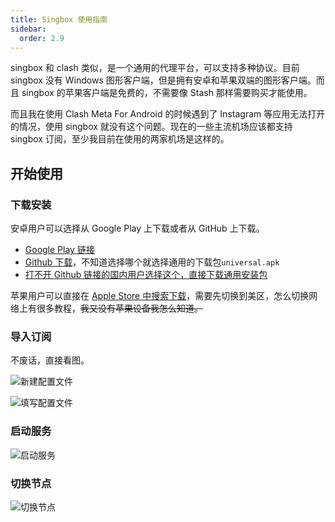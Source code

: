 ```yaml
---
title: Singbox 使用指南
sidebar:
  order: 2.9
---
```


singbox 和 clash 类似，是一个通用的代理平台，可以支持多种协议。目前 singbox 没有 Windows 图形客户端，但是拥有安卓和苹果双端的图形客户端。而且 singbox 的苹果客户端是免费的，不需要像 Stash 那样需要购买才能使用。

而且我在使用 Clash Meta For Android 的时候遇到了 Instagram 等应用无法打开的情况，使用 singbox 就没有这个问题。现在的一些主流机场应该都支持 singbox 订阅，至少我目前在使用的两家机场是这样的。

## 开始使用

### 下载安装

安卓用户可以选择从 Google Play 上下载或者从 GitHub 上下载。

- [Google Play 链接](https://play.google.com/store/apps/details?id=io.nekohasekai.sfa)
- [Github 下载](https://github.com/SagerNet/sing-box/releases)，不知道选择哪个就选择通用的下载包`universal.apk`
- [打不开 Github 链接的国内用户选择这个，直接下载通用安装包](https://mirror.ghproxy.com/https://github.com/SagerNet/sing-box/releases/download/v1.8.7/SFA-1.8.7-universal.apk)

苹果用户可以直接在 [Apple Store 中搜索下载](https://apps.apple.com/us/app/sing-box/id6451272673)，需要先切换到美区，怎么切换网络上有很多教程，~~我又没有苹果设备我怎么知道。~~

### 导入订阅

不废话，直接看图。

![新建配置文件](../../../assets/image/singbox-20240303174902.avif)

![填写配置文件](../../../assets/image/singbox-20240303175405.avif)

### 启动服务

![启动服务](../../../assets/image/singbox-20240303175658.avif)

### 切换节点

![切换节点](../../../assets/image/singbox-20240303175837.avif)
